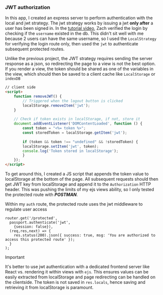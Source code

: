 ### JWT authorization
In this app, I created an express server to perform authentication with the local and jwt strategy. The jwt strategy works 
by issuing a jwt **only after** a user has been signed in. In the [tutorial video](https://www.youtube.com/watch?v=Ne0tLHm1juE&list=PLYQSCk-qyTW2ewJ05f_GKHtTIzjynDgjK&index=11&t=1780s), 
Zach verified the login by checking if the `username` existed in the db. This didn't sit well with me because 2 users can 
have the same username, so I used the `LocalStrategy` for verifying the login route only, then used the `jwt` to 
authenticate subsequent protected routes. <br>

Unlike the previous project, the JWT strategy requires sending the server response as a json, so redirecting the page 
to a view is not the best option. If you render a view, the token should be shared as one of the variables in the view,
which should then be saved to a client cache like `LocalStorage` or `indexDB`
```html
// client side
<script>
    function removeJWT() {
        // Triggered when the logout button is clicked
        localStorage.removeItem('jwt');
    }
    
    // Check if token exists in localStorage, if not, store it
    document.addEventListener('DOMContentLoaded', function () {
        const token = "<%= token %>";
        const storedToken = localStorage.getItem('jwt');
        
        if (token && token !== "undefined" && !storedToken) {
        localStorage.setItem('jwt', token);
        console.log('Token stored in localStorage');
        } 
    });
</script>
```
To get around this, I created a JS script that appends the token value to localStorage at the bottom of the page. 
All subsequent requests should then get JWT key from localStorage and append it to the `Authorization` HTTP header. 
This was pushing the limits of my ejs views ability, so I only tested the protected route with ***POSTMAN***. <br>

Within my `auth` route, the protected route uses the jwt middleware to regulate user access
```JS
router.get('/protected', 
  passport.authenticate('jwt', 
    {session: false}),
  (req,res,next) => {
    res.status(200).json({ success: true, msg: 'You are authorized to access this protected route' });
  }
);
```

> [!Important]
>  It's better to use jwt authentication with a dedicated frontend server like React vs. rendering it within views with 
    `ejs`. This ensures values can be easily extracted from localStorage and page redirecting can be handled on the 
    clientside. The token is not saved in `res.locals`, hence saving and retrieving it from localStorage is paramount. 